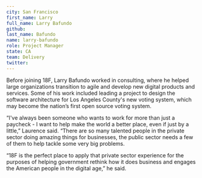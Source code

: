 ```yaml
---
city: San Francisco
first_name: Larry
full_name: Larry Bafundo
github:
last_name: Bafundo
name: larry-bafundo
role: Project Manager
state: CA
team: Delivery
twitter:
---
```


Before joining 18F, Larry Bafundo worked in consulting, where he helped large organizations transition to agile and develop new digital products and services. Some of his work included leading a project to design the software architecture for Los Angeles County's new voting system, which may become the nation’s first open source voting system.

“I've always been someone who wants to work for more than just a paycheck - I want to help make the world a better place, even if just by a little,” Laurence said. “There are so many talented people in the private sector doing amazing things for businesses, the public sector needs a few of them to help tackle some very big problems. 

“18F is the perfect place to apply that private sector experience for the purposes of helping government rethink how it does business and engages the American people in the digital age,” he said.

